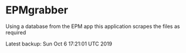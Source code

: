 # EPMgrabber
Using a database from the EPM app this application scrapes the files as required


Latest backup: Sun Oct 6 17:21:01 UTC 2019
